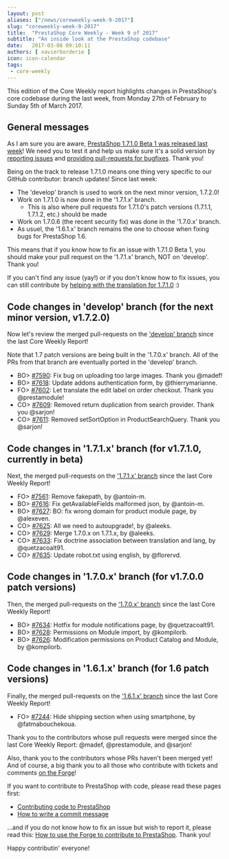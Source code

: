 ```yaml
---
layout: post
aliases: ["/news/coreweekly-week-9-2017"]
slug: "coreweekly-week-9-2017"
title:  "PrestaShop Core Weekly - Week 9 of 2017"
subtitle: "An inside look at the PrestaShop codebase"
date:   2017-03-08 09:10:11
authors: [ xavierborderie ]
icon: icon-calendar
tags:
 - core-weekly
---
```


This edition of the Core Weekly report highlights changes in PrestaShop's core codebase during the last week, from Monday 27th of February to Sunday 5th of March 2017.


## General messages

As I am sure you are aware, [PrestaShop 1.7.1.0 Beta 1 was released last week](http://build.prestashop.com/news/prestashop-1-7-1-0-beta-1/)! We need you to test it and help us make sure it's a solid version by [reporting issues](http://forge.prestashop.com/secure/CreateIssue%21default.jspa?selectedProjectId=11322&issuetype=1) and [providing pull-requests for bugfixes](https://github.com/PrestaShop/PrestaShop/tree/1.7.1.x). Thank you!

Being on the track to release 1.7.1.0 means one thing very specific to our GitHub contributor: branch updates! Since last week:

* The 'develop' branch is used to work on the next minor version, 1.7.2.0!
* Work on 1.7.1.0 is now done in the '1.7.1.x' branch. 
  * This is also where pull requests for 1.7.1.0's patch versions (1.7.1.1, 1.7.1.2, etc.) should be made
* Work on 1.7.0.6 (the recent security fix) was done in the '1.7.0.x' branch.
* As usuel, the '1.6.1.x' branch remains the one to choose when fixing bugs for PrestaShop 1.6.

This means that if you know how to fix an issue with 1.7.1.0 Beta 1, you should make your pull request on the '1.7.1.x' branch, NOT on 'develop'. Thank you!

If you can't find any issue (yay!) or if you don't know how to fix issues, you can still contribute by [helping with the translation for 1.7.1.0](http://build.prestashop.com/news/171-Translations-update/) :)


## Code changes in 'develop' branch (for the next minor version, v1.7.2.0)

Now let's review the merged pull-requests on the ['develop' branch](https://github.com/PrestaShop/PrestaShop/tree/develop) since the last Core Weekly Report!

Note that 1.7 patch versions are being built in the '1.7.0.x' branch. All of the PRs from that branch are eventually ported in the 'develop' branch.

* BO> [#7590](https://github.com/PrestaShop/PrestaShop/pull/7590): Fix bug on uploading too large images. Thank you @madef!
* BO> [#7618](https://github.com/PrestaShop/PrestaShop/pull/7618): Update addons authentication form, by @thierrymarianne.
* FO> [#7602](https://github.com/PrestaShop/PrestaShop/pull/7602): Let translate the edit label on order checkout. Thank you @prestamodule!
* CO> [#7609](https://github.com/PrestaShop/PrestaShop/pull/7609): Removed return duplication from search provider. Thank you @sarjon!
* CO> [#7611](https://github.com/PrestaShop/PrestaShop/pull/7611): Removed setSortOption in ProductSearchQuery. Thank you @sarjon!


## Code changes in '1.7.1.x' branch (for v1.7.1.0, currently in beta) 

Next, the merged pull-requests on the ['1.7.1.x' branch](https://github.com/PrestaShop/PrestaShop/tree/1.7.1.x) since the last Core Weekly Report!

* FO> [#7561](https://github.com/PrestaShop/PrestaShop/pull/7561): Remove fakepath, by @antoin-m.
* BO> [#7616](https://github.com/PrestaShop/PrestaShop/pull/7616): Fix getAvailableFields malformed json, by @antoin-m.
* BO> [#7627](https://github.com/PrestaShop/PrestaShop/pull/7627): BO: fix wrong domain for product module page, by @alexeven.
* CO> [#7625](https://github.com/PrestaShop/PrestaShop/pull/7625): All we need to autoupgrade!, by @aleeks.
* CO> [#7629](https://github.com/PrestaShop/PrestaShop/pull/7629): Merge 1.7.0.x on 1.7.1.x, by @aleeks.
* CO> [#7633](https://github.com/PrestaShop/PrestaShop/pull/7633): Fix doctrine association between translation and lang, by @quetzacoalt91.
* CO> [#7635](https://github.com/PrestaShop/PrestaShop/pull/7635): Update robot.txt using english, by @florervd.


## Code changes in '1.7.0.x' branch (for v1.7.0.0 patch versions) 

Then, the merged pull-requests on the ['1.7.0.x' branch](https://github.com/PrestaShop/PrestaShop/tree/1.7.0.x) since the last Core Weekly Report!

* BO> [#7634](https://github.com/PrestaShop/PrestaShop/pull/7634): Hotfix for module notifications page, by @quetzacoalt91.
* BO> [#7628](https://github.com/PrestaShop/PrestaShop/pull/7628): Permissions on Module import, by @kompilorb.
* BO> [#7626](https://github.com/PrestaShop/PrestaShop/pull/7626): Modification permissions on Product Catalog and Module, by @kompilorb.


## Code changes in '1.6.1.x' branch (for 1.6 patch versions) 

Finally, the merged pull-requests on the ['1.6.1.x' branch](https://github.com/PrestaShop/PrestaShop/tree/develop) since the last Core Weekly Report!

* FO> [#7244](https://github.com/PrestaShop/PrestaShop/pull/7244): Hide shipping section when using smartphone, by @fatmabouchekoua.




Thank you to the contributors whose pull requests were merged since the last Core Weekly Report: @madef, @prestamodule, and @sarjon!


Also, thank you to the contributors whose PRs haven't been merged yet! And of course, a big thank you to all those who contribute with tickets and comments [on the Forge](http://forge.prestashop.com/)!

If you want to contribute to PrestaShop with code, please read these pages first:

 * [Contributing code to PrestaShop](http://doc.prestashop.com/display/PS16/Contributing+code+to+PrestaShop)
 * [How to write a commit message](http://doc.prestashop.com/display/PS16/How+to+write+a+commit+message)

...and if you do not know how to fix an issue but wish to report it, please read this: [How to use the Forge to contribute to PrestaShop](http://doc.prestashop.com/display/PS16/How+to+use+the+Forge+to+contribute+to+PrestaShop). Thank you!

Happy contributin' everyone!
